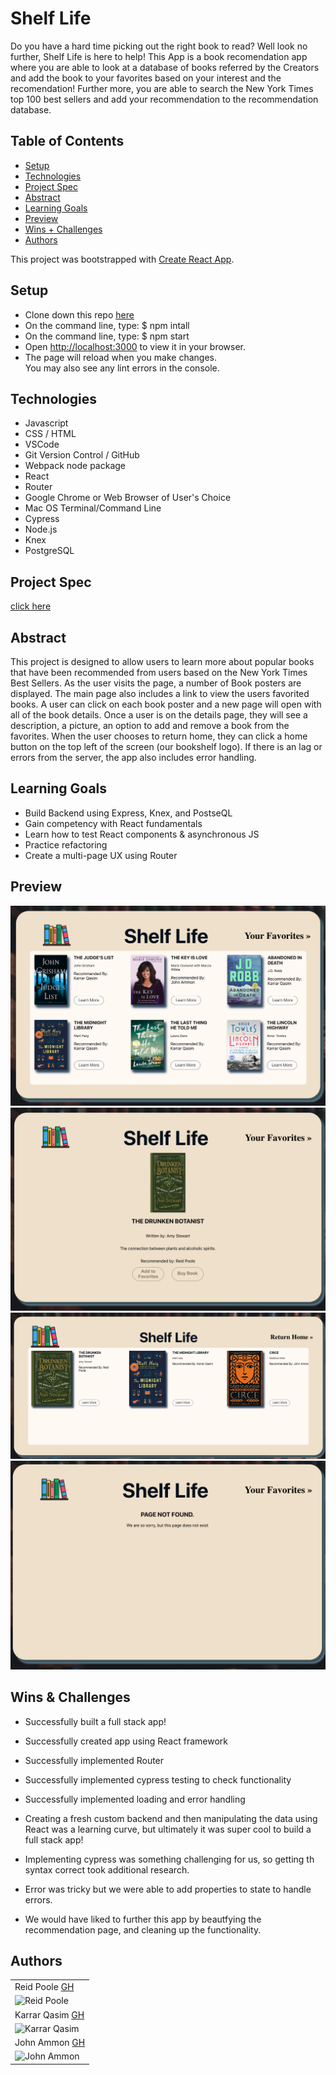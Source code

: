 # Shelf Life

Do you have a hard time picking out the right book to read?  Well look no further, Shelf Life is here to help! This App is a book recomendation app where you are able to look at a database of books referred by the Creators and add the book to your favorites based on your interest and the recomendation!  Further more, you are able to search the New York Times top 100 best sellers and add your recommendation to the recommendation database.

## Table of Contents
  - [Setup](#setup)
  - [Technologies](#technologies)
  - [Project Spec](#project-spec)
  - [Abstract](#abstract)
  - [Learning Goals](#learning-goals)
  - [Preview](#preview)
  - [Wins + Challenges](#wins-and-challenges)
  - [Authors](#Authors)

This project was bootstrapped with [Create React App](https://github.com/facebook/create-react-app).

## Setup

- Clone down this repo [here](https://github.com/rpoole444/shelf-life-FE)
- On the command line, type: $ npm intall
- On the command line, type: $ npm start
- Open [http://localhost:3000](http://localhost:3000) to view it in your browser.
- The page will reload when you make changes.\
You may also see any lint errors in the console.

## Technologies
  - Javascript
  - CSS / HTML
  - VSCode
  - Git Version Control / GitHub
  - Webpack node package
  - React 
  - Router
  - Google Chrome or Web Browser of User's Choice
  - Mac OS Terminal/Command Line
  - Cypress
  - Node.js 
  - Knex
  - PostgreSQL
  
## Project Spec
[click here](https://frontend.turing.edu/projects/module-3/stretch.html)

## Abstract 

This project is designed to allow users to learn more about popular books that have been recommended from users based on the New York Times Best Sellers. As the user visits the page, a number of Book posters are displayed. The main page also includes a link to view the users favorited books. A user can click on each book poster and a new page will open with all of the book details. Once a user is on the details page, they will see a description, a picture, an option to add and remove a book from the favorites.  When the user chooses to return home, they can click a home button on the top left of the screen (our bookshelf logo). If there is an lag or errors from the server, the app also includes error handling.

## Learning Goals

- Build Backend using Express, Knex, and PostseQL
- Gain competency with React fundamentals
- Learn how to test React components & asynchronous JS
- Practice refactoring
- Create a multi-page UX using Router

## Preview 
![mainPage](public/ScreenshotMainPage.png)
![BookDeets](public/ScreenshotBookDetails.png)
![Favorites](public/ScreenshotFavorites.png)
![errorPage](public/ScreenshotErrorPage.png)

## Wins & Challenges

- Successfully built a full stack app!
- Successfully created app using React framework
- Successfully implemented Router
- Successfully implemented cypress testing to check functionality
- Successfully implemented loading and error handling 

- Creating a fresh custom backend and then manipulating the data using React was a learning curve, but ultimately it was super cool to build a full stack app!
- Implementing cypress was something challenging for us, so getting th syntax correct took additional research. 
- Error was tricky but we were able to add properties to state to handle errors. 
- We would have liked to further this app by beautfying the recommendation page, and cleaning up the functionality. 

## Authors

<table>
    <tr>
      <td> Reid Poole <a href="https://github.com/rpoole444">GH</td>
    </tr>
<td><img src="https://avatars.githubusercontent.com/u/111818942?v=4" alt="Reid Poole"
 width="150" height="auto" /></td>

   <tr>
      <td> Karrar Qasim <a href="https://github.com/KarrarQ">GH</td>
    </tr>
 <td><img src="https://avatars.githubusercontent.com/u/108508596?v=4" alt="Karrar Qasim"
 width="150" height="auto" /></td>
 
   <tr>
      <td> John Ammon <a href="https://github.com/Mortis78">GH</td>
    </tr>
 <td><img src="https://avatars.githubusercontent.com/u/113194002?v=4" alt="John Ammon"
 width="150" height="auto" /></td>
</table>
  









